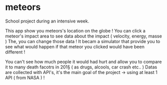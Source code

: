 # meteors
School project during an intensive week. 

This app show you meteors's location on the globe ! 
You can click a meteor's impact area to see data about the impact ( velocity, energy, masse )
The, you can change those data ! It becam a simulator that provide you to see what would happen
if that meteor you clicked would have been different ! 

You can't see how much people it would had hurt and allow you to compare it to many death facotrs in 201§ ( as drugs, alcools, car crash etc.. ) 
Datas are collected with API's, it's the main goal of the project -> using at least 1 API ( from NASA ) !


